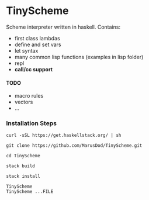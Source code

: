 # TinyScheme
Scheme interpreter written in haskell. Contains:
- first class lambdas
- define and set vars
- let syntax
- many common lisp functions (examples in lisp folder)
- repl
- **call/cc support**
 
#### TODO
- macro rules
- vectors
- ...

### Installation Steps
    curl -sSL https://get.haskellstack.org/ | sh

    git clone https://github.com/MarusDod/TinyScheme.git

    cd TinyScheme

    stack build

    stack install

    TinyScheme
    TinyScheme ...FILE